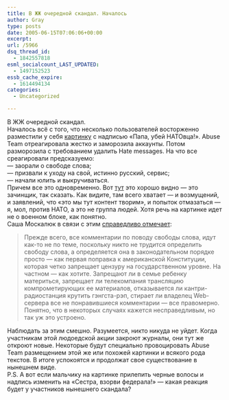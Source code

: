 ```yaml
---
title: В ЖЖ очередной скандал. Началось
author: Gray
type: posts
date: 2005-06-15T07:06:06+00:00
excerpt:
url: /5966
dsq_thread_id:
  - 1842557818
esml_socialcount_LAST_UPDATED:
  - 1497152523
essb_cache_expire:
  - 1614494134
categories:
  - Uncategorized

---
```








В ЖЖ очередной скандал.  
Началось всё с того, что несколько пользователей восторженно разместили у себя <a href="http://forum.dinfo.ru/gallery/albums/userpics/10062/ubei_natovca.jpg" target="_blank">картинку</a> с надписью &#171;Папа, убей НАТОвца!&#187;. Abuse Team отреагировала жестко и заморозила аккаунты. Потом разморозила с требованием удалить Hate messages. На что все среагировали предсказуемо:  
&#8212; заорали о свободе слова;  
&#8212; призвали к уходу на свой, истинно русский, сервис;  
&#8212; начали юлить и выкручиваться.  
Причем все это одновременно. Вот <a href="http://www.livejournal.com/users/tiphareth/592103.html" target="_blank">тут</a> это хорошо видно &#8212; это зачинщик, так сказать. Как видите, там всего хватает &#8212; и возмущений, и заявлений, что &#171;это мы тут контент творим&#187;, и попыток отмазаться &#8212; я, мол, против НАТО, а это не группа людей. Хотя речь на картинке идет не о военном блоке, как понятно.  
Саша Москалюк в связи с этим <a href="http://www.livejournal.com/users/alexmoskalyuk/309970.html" target="_blank">справедливо отмечает</a>:

> Прежде всего, все комментарии по поводу свободы слова, идут как-то не по теме, поскольку никто не трудится определить свободу слова, а определяется она в законодательном порядке просто &#8212; как первая поправка к американской Конституции, которая четко запрещает цензуру на государственном уровне. На частном &#8212; как хотите. Запрещают ли в семье ребенку материться, запрещает ли телекомпания трансляцию компрометирующих ее материалов, отказывается ли кантри-радиостанция крутить гэнгста-рэп, стирает ли владелец Web-сервера все не понравившиеся комментарии &#8212; все правомерно. Понятно, что в некоторых случаях кажется несправедливым, но так уж это устроено.

Наблюдать за этим смешно. Разумеется, никто никуда не уйдет. Когда участникам этой людоедской акции закроют журналы, они тут же откроют новые. Некоторые будут специально провоцировать Abuse Team размещением этой же или похожей картинки и всякого рода текстов. В итоге успокоятся и продолжат свое существование в нынешнем виде.  
P.S. А вот если мальчику на картинке прилепить черные волосы и надпись изменить на &#171;Сестра, взорви федерала!&#187; &#8212; какая реакция будет у участников нынешнего скандала?